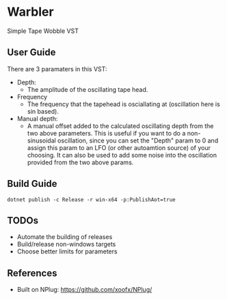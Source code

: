 # Warbler
Simple Tape Wobble VST

## User Guide
There are 3 paramaters in this VST:
- Depth:
  - The amplitude of the oscillating tape head.
- Frequency
  - The frequency that the tapehead is osciallating at (oscillation here is sin based).
- Manual depth:
  - A manual offset added to the calculated oscillating depth from the two above parameters. This is useful if you want to do a non-sinusoidal oscillation, since you can set the "Depth" param to 0 and assign this param to an LFO (or other autoamtion source) of your choosing. It can also be used to add some noise into the oscillation provided from the two above params.


## Build Guide
```
dotnet publish -c Release -r win-x64 -p:PublishAot=true
```

## TODOs
- Automate the building of releases
- Build/release non-windows targets
- Choose better limits for parameters

## References
- Built on NPlug: https://github.com/xoofx/NPlug/ 

